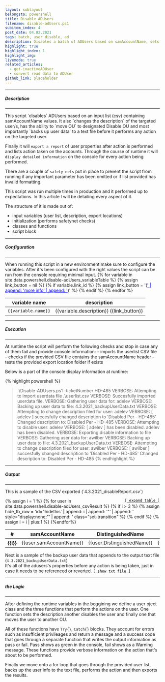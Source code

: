 ```yaml
---
layout: sublayout
belongsto: powershell
title: Disable ADUsers
filename: disable-adUsers.ps1
subitem_index: 4
post_date: 04.02.2021
tags: batch, user disable, ad
description: Disables a batch of ADUsers based on samAccountName, sets description, moves OU, reports result, backs up user info
highlight: true
highlight_index: 1
highlight_img:
livemode: true
related_articles: 
  - get-inactiveADUser 
  - convert read data to ADUser
github_link: placeholder
---
```

<script>
function range(start, end) {
  return Array(end - start + 1).fill().map((_, idx) => start + idx)
}
function interpret_toggle(item_id) {
 if( document.getElementById(item_id).style.display=='none' ){
   document.getElementById(item_id).style.display = '';
 }else{
   document.getElementById(item_id).style.display = 'none';
 }
}
async function toggle() {
  var nr_range = range(4, 16);
  for(number of nr_range){
    create_id = 'hidethis'+number
    interpret_toggle(create_id)
  }
}
</script>

<hr>
<h5>Description</h5>
<hr>
This script `disables` ADUsers based on an input list (csv) containing samAccountName values.
It also `changes the description` of the targeted user/s, has the ability to `move OU` to designated Disable OU and most importantly `backs up user data` to a text file before it performs any action on the targeted user.

Finally it will `export a report` of user properties after action is performed and lists action taken on the accounts.
Through the course of runtime it will `display detailed information` on the console for every action being performed.

There are a couple of `safety nets` put in place to prevent the script from running if any important parameter has been omitted or if list provided has invalid formatting.

This script was run multiple times in production and it performed up to expectations.
In this article I will be detailing every aspect of it.


The structure of it is made out of:
- input variables (user list, description, export locations)
- initialization (performs safetynet checks)
- classes and functions
- script block
<hr>
<h5>Configuration</h5>
<hr>
When running this script in a new environment make sure to configure the variables. After it's been configured with the right values the script can be run from the console requiring minimal input.

<table class="table">
  <thead>
    <tr>
      <th scope="col">variable name</th>
      <th scope="col">description</th>
    </tr>
  </thead>
  <tbody>
    {% for variable in site.data.powershell.disable-adUsers_variableTable %}
      {% assign link_button = nil %}
      {% if variable.link_id %}
        {% assign link_button = '(<a href="#' | append: variable.link_id   | append: '" style="color:blue">' | append: 'more info' | append: '</a>)' %}
      {% endif %}
      <tr>
        <td><code class="language-plaintext highlighter-rouge" style="word-break:unset;">{{variable.name}}</code></td>
        <td>{{variable.description}} {{link_button}}</td>
      </tr>
    {% endfor %}
  </tbody>
</table>

<hr>
<h5>Execution</h5>
<hr>
At runtime the script will perform the following checks and stop in case any of them fail and provide console information:
- imports the userlist CSV file
- checks if the provided CSV file contains the samAccountName header
- tests the provided export location folder if exists

Below is a part of the console display information at runtime:

{% highlight powershell %}
> .\Disable-ADUsers.ps1 -ticketNumber HD-485
VERBOSE: Attempting to import userdata file .\userlist.csv
VERBOSE: Succesfully imported userdata file.
VERBOSE: Gathering user data for: adelev
VERBOSE: Backing up user data to file: 4.3.2021_backupUserData.txt
VERBOSE: Attempting to change description filed for user: adelev
VERBOSE: [ adelev ] succesfully changed description to 'Disabled Per - HD-485'
Changed description to: Disabled Per - HD-485
VERBOSE: Attempting to disable user: adelev
VERBOSE: [ adelev ] has been disabled.
adelev has been disabled.
VERBOSE: Exporting disable information to file
VERBOSE: Gathering user data for: awilber
VERBOSE: Backing up user data to file: 4.3.2021_backupUserData.txt
VERBOSE: Attempting to change description filed for user: awilber
VERBOSE: [ awilber ] succesfully changed description to 'Disabled Per - HD-485'
Changed description to: Disabled Per - HD-485
{% endhighlight %}

<hr>
<h5>Output</h5>
<hr>
This is a sample of the CSV exported (`4.3.2021_disableReport.csv`)

<!-- table block -->
<a href="#" onclick="toggle(); return false;" style="color:black; float:right; margin:auto;">`[ expand table ]`</a>
<table class="table" id="csvOutput">
  <thead>
    <tr>
      <th scope="col">#</th>
      <th scope="col">samAccountName</th>
      <th scope="col">DistinguishedName</th>
      <th scope="col">Enabled</th>
      <th scope="col">Description</th>
      <th scope="col">action</th>
    </tr>
  </thead>
  <tbody>
    {% assign i = 1 %}
    {% for user in site.data.powershell.disable-adUsers_csvResult %}
    {% if i > 3 %}
      {% assign hide_tb_row = 'id="hidethis' | append: i | append: '"' | append: ' style="display:none;"' | append: ' class="set-transition"'%}
    {% endif %}
    <tr {{hide_tb_row}}>
      <th scope="row">{{i}}</th>
      <td>{{user.samAccountName}}</td>
      <td>{{user.DistinguishedName}}</td>
      <td>{{user.Enabled}}</td>
      <td>{{user.Description}}</td>
      <td>{{user.action}}</td>
    </tr>
    {% assign i = i | plus:1 %}
    {%endfor%}
  </tbody>
</table>

Next is a sample of the backup user data that appends to the output text file (`4.3.2021_backupUserData.txt`)<br>
It's all of the adusers's properties before any action is being taken, just in case it needs to be referenced or reverted.
<a href="#" onclick="interpret_toggle('backup_user_data_export'); return false;" style="color:black" id="userBackupExport">`[ show txt file ]`</a>
<!-- text block -->
<div id="backup_user_data_export" style="display:none;">
{% highlight powershell %}
{% include /powershell_props/disable-adUsers_props/backup.txt %}
{% endhighlight %}
<a href="#" onclick="interpret_toggle('backup_user_data_export'); return false;" style="color:black">[ hide txt file ]</a>
</div>

<hr>
<h5>the Logic</h5>
<hr>

After defining the runtime variables in the beggining we define a user oject class and the three functions that perform the actions on the user. One function sets the description another disables the user and finally one that moves the user to another OU. 

All of these functions have `Try{}`, `Catch{}` blocks. They account for errors such as insufficient privileages and return a message and a success code that goes through a separate function that writes the output information as pass or fail. Pass shows as green in the console, fail shows as a Warning message. 
These functions provide verbose information on the action that's about to be performed.

Finally we move onto a for loop that goes through the provided user list, backs up the user info to the text file, performs the action and then exports the results.